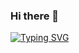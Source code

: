 ### Hi there 👋

<!--
**FarbodShabani/FarbodShabani** is a ✨ _special_ ✨ repository because its `README.md` (this file) appears on your GitHub profile.

Here are some ideas to get you started:

- 🔭 I’m currently working on ...
- 🌱 I’m currently learning ...
- 👯 I’m looking to collaborate on ...
- 🤔 I’m looking for help with ...
- 💬 Ask me about ...
- 📫 How to reach me: ...
- 😄 Pronouns: ...
- ⚡ Fun fact: ...
-->

<a href="https://git.io/typing-svg"><img src="https://readme-typing-svg.demolab.com?font=Poppins&weight=500&size=18&duration=2500&pause=5&color=8D3FF7&multiline=true&width=900&height=200&lines=I+am+Farbod+Shabani;Motivated+React+Developer+with+nearly+3+years+of+designing+useful%2C+pleasant+user+interfaces.;An+enthusiastic+developer+who+collaborates+with+team+members+to+search+for+best+practices.+;Carefully+design+each+product+based+on+the+requirements+and+financial+plans+of+the+user.+;+Discovering+Solutions+for+intricate+subjects+with+a+scrupulous+and+ambitious+mindset.+Eager+to+help;+the+team+to+achieve+its+goals." alt="Typing SVG" /></a>

